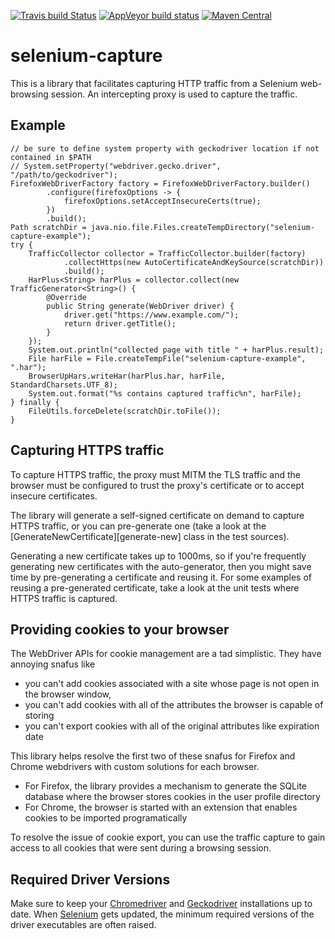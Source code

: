 [![Travis build Status](https://travis-ci.org/mike10004/selenium-capture.svg?branch=master)](https://travis-ci.org/mike10004/selenium-capture)
[![AppVeyor build status](https://ci.appveyor.com/api/projects/status/fuk4sjvhjl66or7f?svg=true)](https://ci.appveyor.com/project/mike10004/selenium-capture)
[![Maven Central](https://img.shields.io/maven-central/v/com.github.mike10004/selenium-capture.svg)](https://repo1.maven.org/maven2/com/github/mike10004/selenium-capture/)

selenium-capture
=============

This is a library that facilitates capturing HTTP traffic from a Selenium 
web-browsing session. An intercepting proxy is used to capture the traffic.

Example
-------

    // be sure to define system property with geckodriver location if not contained in $PATH
    // System.setProperty("webdriver.gecko.driver", "/path/to/geckodriver");
    FirefoxWebDriverFactory factory = FirefoxWebDriverFactory.builder()
            .configure(firefoxOptions -> {
                firefoxOptions.setAcceptInsecureCerts(true);
            })
            .build();
    Path scratchDir = java.nio.file.Files.createTempDirectory("selenium-capture-example");
    try {
        TrafficCollector collector = TrafficCollector.builder(factory)
                .collectHttps(new AutoCertificateAndKeySource(scratchDir))
                .build();
        HarPlus<String> harPlus = collector.collect(new TrafficGenerator<String>() {
            @Override
            public String generate(WebDriver driver) {
                driver.get("https://www.example.com/");
                return driver.getTitle();
            }
        });
        System.out.println("collected page with title " + harPlus.result);
        File harFile = File.createTempFile("selenium-capture-example", ".har");
        BrowserUpHars.writeHar(harPlus.har, harFile, StandardCharsets.UTF_8);
        System.out.format("%s contains captured traffic%n", harFile);
    } finally {
        FileUtils.forceDelete(scratchDir.toFile());
    }

Capturing HTTPS traffic
-----------------------

To capture HTTPS traffic, the proxy must MITM the TLS traffic and the browser 
must be configured to trust the proxy's certificate or to accept insecure 
certificates. 

The library will generate a self-signed certificate on demand to capture HTTPS
traffic, or you can pre-generate one (take a look at the 
[GenerateNewCertificate][generate-new] class in the test sources).

Generating a new certificate takes up to 1000ms, so if you're frequently 
generating new certificates with the auto-generator, then you might save time 
by pre-generating a certificate and reusing it. For some examples of reusing 
a pre-generated certificate, take a look at the unit tests where HTTPS traffic 
is captured.

Providing cookies to your browser
---------------------------------

The WebDriver APIs for cookie management are a tad simplistic. They have 
annoying snafus like 

* you can't add cookies associated with a site whose page is not open in the 
  browser window, 
* you can't add cookies with all of the attributes the browser is capable of
  storing
* you can't export cookies with all of the original attributes like expiration
  date

This library helps resolve the first two of these snafus for Firefox and 
Chrome webdrivers with custom solutions for each browser.

* For Firefox, the library provides a mechanism to generate the SQLite database
  where the browser stores cookies in the user profile directory 
* For Chrome, the browser is started with an extension that enables cookies
  to be imported programatically

To resolve the issue of cookie export, you can use the traffic capture to 
gain access to all cookies that were sent during a browsing session.

Required Driver Versions
------------------------

Make sure to keep your [Chromedriver][chromedriver-downloads] and 
[Geckodriver][geckodriver-releases] installations up to date. When 
[Selenium][selenium-releases] gets updated, the minimum required versions 
of the driver executables are often raised. 

[geckodriver-releases]: https://github.com/mozilla/geckodriver/releases
[chromedriver-downloads]: https://sites.google.com/a/chromium.org/chromedriver/downloads
[selenium-releases]: https://github.com/SeleniumHQ/selenium/releases